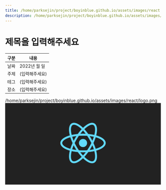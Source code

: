```yaml
---
title: /home/parksejin/project/boyinblue.github.io/assets/images/react
description: /home/parksejin/project/boyinblue.github.io/assets/images/react
---
```



제목을 입력해주세요
===


|구분|내용|
|---|---|
|날짜|2022년 월 일|
|주제|(입력해주세요)|
|테그|(입력해주세요)|
|장소|(입력해주세요)|


/home/parksejin/project/boyinblue.github.io/assets/images/react/logo.png
![이미지](logo.png)


